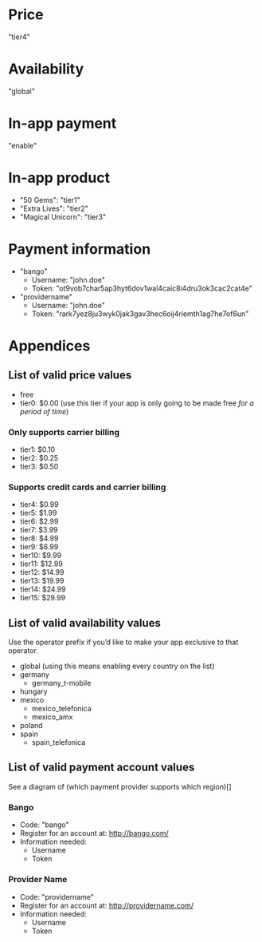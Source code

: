 # Price

"tier4"

# Availability

"global"

# In-app payment

"enable"

# In-app product

* "50 Gems": "tier1"
* "Extra Lives": "tier2"
* "Magical Unicorn": "tier3"

# Payment information

* "bango"
  * Username: "john.doe"
  * Token: "ot9vob7char5ap3hyt6dov1wal4caic8i4dru3ok3cac2cat4e"
* "providername"
  * Username: "john.doe"
  * Token: "rark7yez8ju3wyk0jak3gav3hec6oij4riemth1ag7he7of6un"

# Appendices

## List of valid price values

* free
* tier0: $0.00 (use this tier if your app is only going to be made free _for a period of time_)

### Only supports carrier billing
* tier1: $0.10
* tier2: $0.25
* tier3: $0.50

### Supports credit cards and carrier billing
* tier4: $0.99
* tier5: $1.99
* tier6: $2.99
* tier7: $3.99
* tier8: $4.99
* tier9: $6.99
* tier10: $9.99
* tier11: $12.99
* tier12: $14.99
* tier13: $19.99
* tier14: $24.99
* tier15: $29.99

## List of valid availability values

Use the operator prefix if you’d like to make your app exclusive to that operator.

* global (using this means enabling every country on the list)
* germany
  * germany_t-mobile
* hungary
* mexico
  * mexico_telefonica
  * mexico_amx
* poland
* spain
  * spain_telefonica

## List of valid payment account values

See a diagram of (which payment provider supports which region)[]

### Bango
* Code: "bango"
* Register for an account at: http://bango.com/
* Information needed:
  * Username
  * Token

### Provider Name
* Code: "providername"
* Register for an account at: http://providername.com/
* Information needed:
  * Username
  * Token
